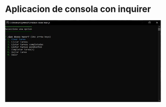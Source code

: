 # Aplicacion de consola con inquirer
![screenshot](https://github.com/ZayBit/ConsoleTaskApp/blob/master/screenshot.JPG)
